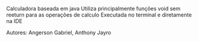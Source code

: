 Calculadora baseada em java
Utiliza principalmente funções void sem reeturn para as operações de calculo
Executada no terminal e diretamente na IDE

Autores: Angerson Gabriel, Anthony Jayro
